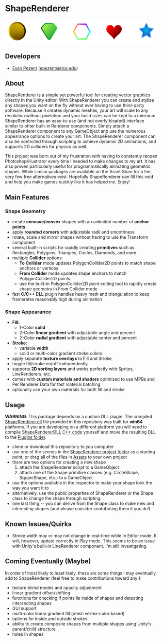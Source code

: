 # ShapeRenderer

![ShapeRenderer](https://github.com/epezent/ShapeRenderer/blob/master/screenshot.png)

## Developers

- [Evan Pezent](http://evanpezent.com) (epezent@rice.edu)

## About

ShapeRenderer is a simple yet powerful tool for creating vector graphics directly in the Unity editor. With ShapeRenderer you can create and stylize any shapes you want on the fly without ever having to use third-party software. Because it creates dynamic meshes, your art will scale to any resolution without pixelation and your build sizes can be kept to a minimum. ShapeRenderer has an easy-to-use (and not overly bloated) interface similar to other built-in Renderer components. Simply attach a ShapeRenderer component to any GameObject and use the numerous appearance options to create your art. The ShapeRenderer component can also be controlled through scripting to achieve dynamic 2D animations, and supports 2D colliders for physics as well.

This project was born out of my frustration with having to constantly reopen Photoshop/Illustrator every time I needed to make changes to my art. It has also proven particularly useful for programmatically animating geometric shapes. While similar packages are available on the Asset Store for a fee, very few free alternatives exist. Hopefully ShapeRenderer can fill this void and help you make games quickly like it has helped me. Enjoy!

## Main Features

### Shape Geometry

- create **concave/convex** shapes with an unlimited number of **anchor points**
- apply **rounded corners** with adjustable radii and smoothness
- rotate, scale and mirror shapes without having to use the Transform component
- several built-in scripts for rapidly creating **primitives** such as Rectangles, Polygons, Triangles, Circles, Diamonds, and more
- multiple **Collider** options:
    - **To Collider** mode updates PolygonCollider2D points to match shape anchors or vertices
    - **From Collider** mode updates shape anchors to match PolygonCollider2D points
    - use the built-in PolygonCollider2D point editing tool to rapidly create shape geometry in From Collider mode
- fast **C/C++ DLL** plugin handles heavy math and triangulation to keep framerates reasonably high during animation

### Shape Appearance

- **Fill:**
    - 1-Color **solid**
    - 2-Color **linear gradient** with adjustable angle and percent
    - 2-Color **radial gradient** with adjustable center and percent
- **Stroke:**
    - variable **width**
    - solid or multi-color gradient stroke colors
- apply separate **texture overlays** to Fill and Stroke
- toggle fill/stroke on/off independently
- supports **2D sorting layers** and works perfectly with Sprites, LineRenderers, etc.
- comes with **custom materials and shaders** optimized to use MPBs and Per Renderer Data for fast material batching
- optionally use your own materials for both fill and stroke

## Usage

**WARNING**: This package depends on a custom DLL plugin. The compiled [ShapeRenderer.dll](https://github.com/epezent/ShapeRenderer/tree/master/ShapeRenderer/Assets/Plugins) file provided in this repository was built for **win64** platforms. If you are developing on a different platform you will need to compile [ShapeRendererDLL C++ code](https://github.com/epezent/ShapeRenderer/tree/master/ShapeRendererDLL) yourself and move the resulting DLL to the [Plugins folder](https://github.com/epezent/ShapeRenderer/tree/master/ShapeRenderer/Assets/Plugins).

- clone or download this repository to you computer
- use one of the scenes in the [ShapeRenderer project folder](https://github.com/epezent/ShapeRenderer/tree/master/ShapeRenderer) as a starting point, or drag all of the files in [Assets](https://github.com/epezent/ShapeRenderer/tree/master/ShapeRenderer/Assets) to your own project
- there are two options for creating a new shape
    1. attach the ShapeRenderer script to a GameObject
    2. attach one of the Shape primitive classes (e.g. CircleShape, SquareShape, etc.) to a GameObject
- use the options available in the Inspector to make your shape look the way you want it to
- alternatively, use the public properties of ShapeRenderer or the Shape class to change the shape through scripting
- one last thing -- you can derive from the Shape class to make new and interesting shapes (and please consider contributing them if you do!)

## Known Issues/Quirks

- Stroke width may or may not change in real-time while in Editor mode. It will, however, update correctly in Play mode. This seems to be an issue with Unity's built-in LineRenderer component. I'm still investigating.

## Coming Eventually (Maybe)

In order of most likely to least likely, these are some things I may eventually add to ShapeRenderer (feel free to make contributions toward any!):

- texture blend modes and opacity adjustment
- linear gradient offset/shifting
- functions for checking if points lie inside of shapes and detecting intersecting shapes
- GUI support
- multi-color linear gradient fill (mesh vertex-color based)
- options for inside and outside strokes
- ability to create composite shapes from multiple shapes using Unity's parent/child structure
- holes in shapes
